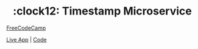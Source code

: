 
<h1 align="center">:clock12: Timestamp Microservice</h1>
<p align="left"><a href="https://www.freecodecamp.org/learn/apis-and-microservices/apis-and-microservices-projects/timestamp-microservice">FreeCodeCamp</a></p>
<p align="left"><a href="https://boilerplate-project-timestamp.arthur-diesel.repl.co">Live App</a> | <a href="https://replit.com/@Arthur-Diesel/boilerplate-project-timestamp#.replit"> Code </a></p>
